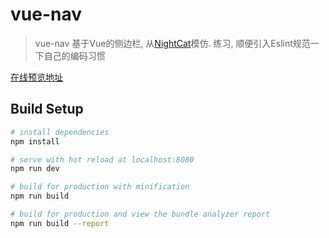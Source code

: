 # vue-nav

> vue-nav
基于Vue的侧边栏, 从[NightCat](https://github.com/NightCatSama)模仿. 练习, 顺便引入Eslint规范一下自己的编码习惯

[在线预览地址](https://caraws.github.io/vue-nav/dist)
## Build Setup

``` bash
# install dependencies
npm install

# serve with hot reload at localhost:8080
npm run dev

# build for production with minification
npm run build

# build for production and view the bundle analyzer report
npm run build --report
```


